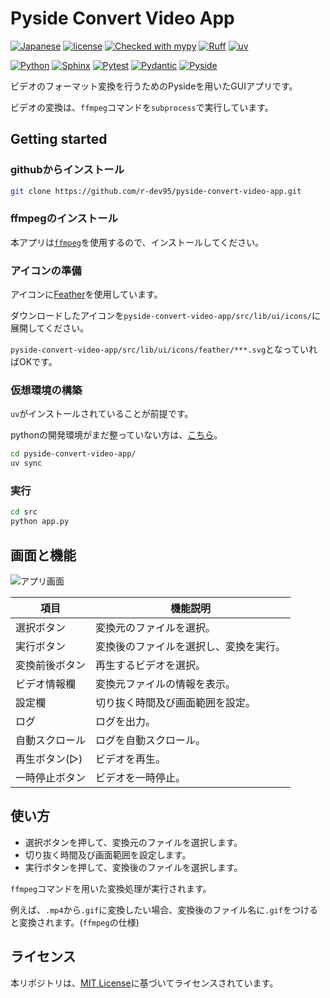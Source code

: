 <!--
    README
 -->

# Pyside Convert Video App

<!-- [![English](https://img.shields.io/badge/English-018EF5.svg?labelColor=d3d3d3&logo=readme)](./README.md) -->
<!-- [![Japanese](https://img.shields.io/badge/Japanese-018EF5.svg?labelColor=d3d3d3&logo=readme)](./README_JA.md) -->
[![Japanese](https://img.shields.io/badge/Japanese-018EF5.svg?labelColor=d3d3d3&logo=readme)](./README.md)
[![license](https://img.shields.io/github/license/r-dev95/pyside-convert-video-app)](./LICENSE)
[![Checked with mypy](https://www.mypy-lang.org/static/mypy_badge.svg)](https://mypy-lang.org/)
[![Ruff](https://img.shields.io/endpoint?url=https://raw.githubusercontent.com/astral-sh/ruff/main/assets/badge/v2.json)](https://github.com/astral-sh/ruff)
[![uv](https://img.shields.io/endpoint?url=https://raw.githubusercontent.com/astral-sh/uv/main/assets/badge/v0.json)](https://github.com/astral-sh/uv)

[![Python](https://img.shields.io/badge/Python-3776AB.svg?labelColor=d3d3d3&logo=python)](https://github.com/python)
[![Sphinx](https://img.shields.io/badge/Sphinx-000000.svg?labelColor=d3d3d3&logo=sphinx&logoColor=000000)](https://github.com/sphinx-doc/sphinx)
[![Pytest](https://img.shields.io/badge/Pytest-0A9EDC.svg?labelColor=d3d3d3&logo=pytest)](https://github.com/pytest-dev/pytest)
[![Pydantic](https://img.shields.io/badge/Pydantic-ff0055.svg?labelColor=d3d3d3&logo=pydantic&logoColor=ff0055)](https://github.com/pydantic/pydantic)
[![Pyside](https://img.shields.io/badge/Pyside-neogreen.svg?labelColor=d3d3d3&logo=qt)](https://www.qt.io/qt-for-python)

ビデオのフォーマット変換を行うためのPysideを用いたGUIアプリです。

ビデオの変換は、`ffmpeg`コマンドを`subprocess`で実行しています。

## Getting started

### githubからインストール

```bash
git clone https://github.com/r-dev95/pyside-convert-video-app.git
```

### ffmpegのインストール

本アプリは[`ffmpeg`](https://ffmpeg.org/)を使用するので、インストールしてください。

### アイコンの準備

アイコンに[Feather](https://github.com/feathericons/feather)を使用しています。

ダウンロードしたアイコンを`pyside-convert-video-app/src/lib/ui/icons/`に展開してください。

`pyside-convert-video-app/src/lib/ui/icons/feather/***.svg`となっていればOKです。

### 仮想環境の構築

`uv`がインストールされていることが前提です。

pythonの開発環境がまだ整っていない方は、[こちら](https://github.com/r-dev95/env-python)。

```bash
cd pyside-convert-video-app/
uv sync
```

### 実行

```bash
cd src
python app.py
```

## 画面と機能

![アプリ画面](docs/image/demo.gif)

|項目           |機能説明                               |
| ---           | ---                                   |
|選択ボタン     |変換元のファイルを選択。               |
|実行ボタン     |変換後のファイルを選択し、変換を実行。 |
|変換前後ボタン |再生するビデオを選択。                 |
|ビデオ情報欄   |変換元ファイルの情報を表示。           |
|設定欄         |切り抜く時間及び画面範囲を設定。       |
|ログ           |ログを出力。                           |
|自動スクロール |ログを自動スクロール。                 |
|再生ボタン(▷)  |ビデオを再生。                         |
|一時停止ボタン |ビデオを一時停止。                     |

## 使い方

* 選択ボタンを押して、変換元のファイルを選択します。
* 切り抜く時間及び画面範囲を設定します。
* 実行ボタンを押して、変換後のファイルを選択します。

`ffmpeg`コマンドを用いた変換処理が実行されます。

例えば、`.mp4`から`.gif`に変換したい場合、変換後のファイル名に`.gif`をつけると変換されます。(`ffmpeg`の仕様)

## ライセンス

本リポジトリは、[MIT License](LICENSE)に基づいてライセンスされています。
